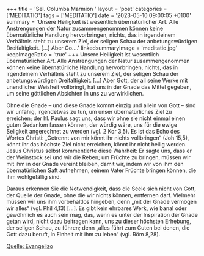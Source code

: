 +++
title = 'Sel. Columba Marmion  '
layout = 'post'
categories = ['MEDITATIO']
tags = ['MEDITATIO']
date = '2023-05-10 09:00:05 +0100'
summary = 'Unsere Heiligkeit ist wesentlich übernatürlicher Art. Alle Anstrengungen der Natur zusammengenommen können keine übernatürliche Handlung hervorbringen, nichts, das in irgendeinem Verhältnis steht zu unserem Ziel, der seligen Schau der anbetungswürdigen Dreifaltigkeit. […] Aber Go....'
linkedsummaryImage = 'meditatio.jpg'
keepImageRatio = 'true'
+++
Unsere Heiligkeit ist wesentlich übernatürlicher Art. Alle Anstrengungen der Natur zusammengenommen können keine übernatürliche Handlung hervorbringen, nichts, das in irgendeinem Verhältnis steht zu unserem Ziel, der seligen Schau der anbetungswürdigen Dreifaltigkeit. […] Aber Gott, der all seine Werke mit unendlicher Weisheit vollbringt, hat uns in der Gnade das Mittel gegeben, um seine göttlichen Absichten in uns zu verwirklichen.<!--more-->

Ohne die Gnade – und diese Gnade kommt einzig und allein von Gott – sind wir unfähig, irgendetwas zu tun, um unser übernatürliches Ziel zu erreichen; der hl. Paulus sagt uns, dass wir ohne sie nicht einmal einen guten Gedanken fassen können, der würdig wäre, uns für die ewige Seligkeit angerechnet zu werden (vgl. 2 Kor 3,5). Es ist das Echo des Wortes Christi: „Getrennt von mir könnt ihr nichts vollbringen“ (Joh 15,5), könnt ihr das höchste Ziel nicht erreichen, könnt ihr nicht heilig werden. Jesus Christus selbst kommentierte diese Wahrheit: Er sagte uns, dass er der Weinstock sei und wir die Reben; um Früchte zu bringen, müssen wir mit ihm in der Gnade vereint bleiben, damit wir, indem wir von ihm den übernatürlichen Saft aufnehmen, seinem Vater Früchte bringen können, die ihm wohlgefällig sind.

Daraus erkennen Sie die Notwendigkeit, dass die Seele sich nicht von Gott, der Quelle der Gnade, ohne die wir nichts können, entfernen darf. Vielmehr müssen wir uns ihm vorbehaltlos hingeben, denn „mit der Gnade vermögen wir alles“ (vgl. Phil 4,13) […]. Es gibt kein ehrbares Werk, wie banal oder gewöhnlich es auch sein mag, das, wenn es unter der Inspiration der Gnade getan wird, nicht dazu beitragen kann, uns zu dieser höchsten Erhebung, der seligen Schau, zu führen; denn „alles führt zum Guten bei denen, die Gott dazu beruft, in Einheit mit ihm zu leben“ (vgl. Röm 8,28). 



[Quelle: Evangelizo](https://evangeliumtagfuertag.org/DE/gospel)

